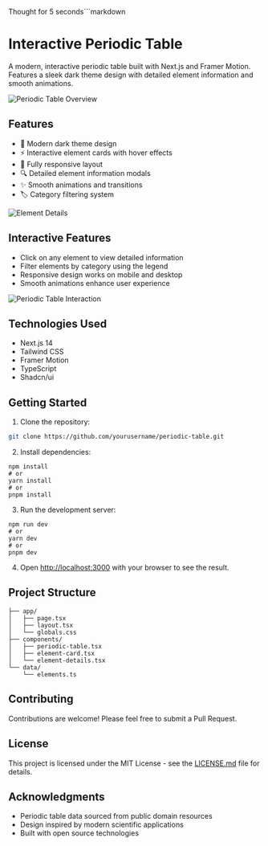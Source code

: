 Thought for 5 seconds```markdown
# Interactive Periodic Table

A modern, interactive periodic table built with Next.js and Framer Motion. Features a sleek dark theme design with detailed element information and smooth animations.

![Periodic Table Overview](https://hebbkx1anhila5yf.public.blob.vercel-storage.com/Screenshot%20%2883%29-geW9e2r4f6fw5PK92pfHHm8esRL6Vm.png)

## Features

- 🎨 Modern dark theme design
- ⚡ Interactive element cards with hover effects
- 📱 Fully responsive layout
- 🔍 Detailed element information modals
- ✨ Smooth animations and transitions
- 🏷️ Category filtering system

![Element Details](https://hebbkx1anhila5yf.public.blob.vercel-storage.com/Screenshot%20%2884%29-RB0lpwNe7y54NM63s8AUwKbrJfg9ub.png)

## Interactive Features

- Click on any element to view detailed information
- Filter elements by category using the legend
- Responsive design works on mobile and desktop
- Smooth animations enhance user experience

![Periodic Table Interaction](https://hebbkx1anhila5yf.public.blob.vercel-storage.com/Screenshot%20%2882%29-2ftxZNExGm6A1KEWHvR7TtX77tjuNs.png)

## Technologies Used

- Next.js 14
- Tailwind CSS
- Framer Motion
- TypeScript
- Shadcn/ui

## Getting Started

1. Clone the repository:
```bash
git clone https://github.com/yourusername/periodic-table.git
```

2. Install dependencies:


```shellscript
npm install
# or
yarn install
# or
pnpm install
```

3. Run the development server:


```shellscript
npm run dev
# or
yarn dev
# or
pnpm dev
```

4. Open [http://localhost:3000](http://localhost:3000) with your browser to see the result.


## Project Structure

```plaintext
├── app/
│   ├── page.tsx
│   ├── layout.tsx
│   └── globals.css
├── components/
│   ├── periodic-table.tsx
│   ├── element-card.tsx
│   └── element-details.tsx
└── data/
    └── elements.ts
```

## Contributing

Contributions are welcome! Please feel free to submit a Pull Request.

## License

This project is licensed under the MIT License - see the [LICENSE.md](LICENSE.md) file for details.

## Acknowledgments

- Periodic table data sourced from public domain resources
- Design inspired by modern scientific applications
- Built with open source technologies
